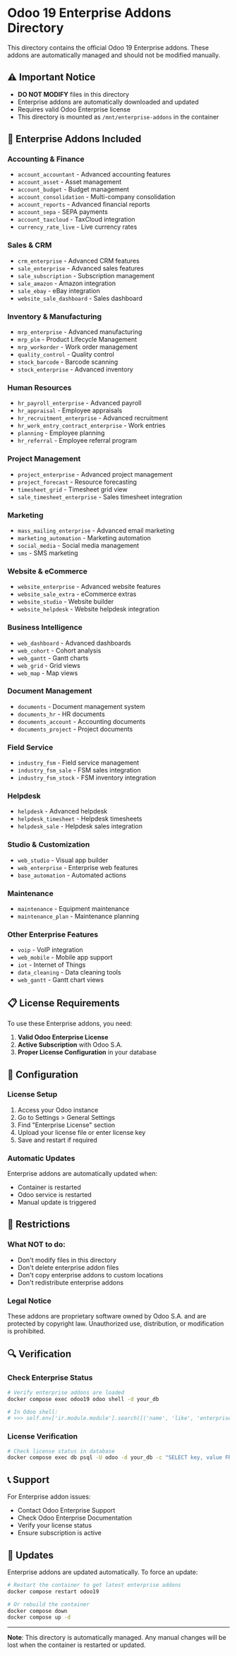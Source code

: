 # Odoo 19 Enterprise Addons Directory

This directory contains the official Odoo 19 Enterprise addons. These addons are automatically managed and should not be modified manually.

## ⚠️ Important Notice

- **DO NOT MODIFY** files in this directory
- Enterprise addons are automatically downloaded and updated
- Requires valid Odoo Enterprise license
- This directory is mounted as `/mnt/enterprise-addons` in the container

## 🏢 Enterprise Addons Included

### Accounting & Finance
- `account_accountant` - Advanced accounting features
- `account_asset` - Asset management
- `account_budget` - Budget management
- `account_consolidation` - Multi-company consolidation
- `account_reports` - Advanced financial reports
- `account_sepa` - SEPA payments
- `account_taxcloud` - TaxCloud integration
- `currency_rate_live` - Live currency rates

### Sales & CRM
- `crm_enterprise` - Advanced CRM features
- `sale_enterprise` - Advanced sales features
- `sale_subscription` - Subscription management
- `sale_amazon` - Amazon integration
- `sale_ebay` - eBay integration
- `website_sale_dashboard` - Sales dashboard

### Inventory & Manufacturing
- `mrp_enterprise` - Advanced manufacturing
- `mrp_plm` - Product Lifecycle Management
- `mrp_workorder` - Work order management
- `quality_control` - Quality control
- `stock_barcode` - Barcode scanning
- `stock_enterprise` - Advanced inventory

### Human Resources
- `hr_payroll_enterprise` - Advanced payroll
- `hr_appraisal` - Employee appraisals
- `hr_recruitment_enterprise` - Advanced recruitment
- `hr_work_entry_contract_enterprise` - Work entries
- `planning` - Employee planning
- `hr_referral` - Employee referral program

### Project Management
- `project_enterprise` - Advanced project management
- `project_forecast` - Resource forecasting
- `timesheet_grid` - Timesheet grid view
- `sale_timesheet_enterprise` - Sales timesheet integration

### Marketing
- `mass_mailing_enterprise` - Advanced email marketing
- `marketing_automation` - Marketing automation
- `social_media` - Social media management
- `sms` - SMS marketing

### Website & eCommerce
- `website_enterprise` - Advanced website features
- `website_sale_extra` - eCommerce extras
- `website_studio` - Website builder
- `website_helpdesk` - Website helpdesk integration

### Business Intelligence
- `web_dashboard` - Advanced dashboards
- `web_cohort` - Cohort analysis
- `web_gantt` - Gantt charts
- `web_grid` - Grid views
- `web_map` - Map views

### Document Management
- `documents` - Document management system
- `documents_hr` - HR documents
- `documents_account` - Accounting documents
- `documents_project` - Project documents

### Field Service
- `industry_fsm` - Field service management
- `industry_fsm_sale` - FSM sales integration
- `industry_fsm_stock` - FSM inventory integration

### Helpdesk
- `helpdesk` - Advanced helpdesk
- `helpdesk_timesheet` - Helpdesk timesheets
- `helpdesk_sale` - Helpdesk sales integration

### Studio & Customization
- `web_studio` - Visual app builder
- `web_enterprise` - Enterprise web features
- `base_automation` - Automated actions

### Maintenance
- `maintenance` - Equipment maintenance
- `maintenance_plan` - Maintenance planning

### Other Enterprise Features
- `voip` - VoIP integration
- `web_mobile` - Mobile app support
- `iot` - Internet of Things
- `data_cleaning` - Data cleaning tools
- `web_gantt` - Gantt chart views

## 📋 License Requirements

To use these Enterprise addons, you need:

1. **Valid Odoo Enterprise License**
2. **Active Subscription** with Odoo S.A.
3. **Proper License Configuration** in your database

## 🔧 Configuration

### License Setup
1. Access your Odoo instance
2. Go to Settings > General Settings
3. Find "Enterprise License" section
4. Upload your license file or enter license key
5. Save and restart if required

### Automatic Updates
Enterprise addons are automatically updated when:
- Container is restarted
- Odoo service is restarted
- Manual update is triggered

## 🚫 Restrictions

### What NOT to do:
- Don't modify files in this directory
- Don't delete enterprise addon files
- Don't copy enterprise addons to custom locations
- Don't redistribute enterprise addons

### Legal Notice
These addons are proprietary software owned by Odoo S.A. and are protected by copyright law. Unauthorized use, distribution, or modification is prohibited.

## 🔍 Verification

### Check Enterprise Status
```bash
# Verify enterprise addons are loaded
docker compose exec odoo19 odoo shell -d your_db

# In Odoo shell:
# >>> self.env['ir.module.module'].search([('name', 'like', 'enterprise')])
```

### License Verification
```bash
# Check license status in database
docker compose exec db psql -U odoo -d your_db -c "SELECT key, value FROM ir_config_parameter WHERE key LIKE '%enterprise%';"
```

## 📞 Support

For Enterprise addon issues:
- Contact Odoo Enterprise Support
- Check Odoo Enterprise Documentation
- Verify your license status
- Ensure subscription is active

## 🔄 Updates

Enterprise addons are updated automatically. To force an update:

```bash
# Restart the container to get latest enterprise addons
docker compose restart odoo19

# Or rebuild the container
docker compose down
docker compose up -d
```

---

**Note**: This directory is automatically managed. Any manual changes will be lost when the container is restarted or updated.
